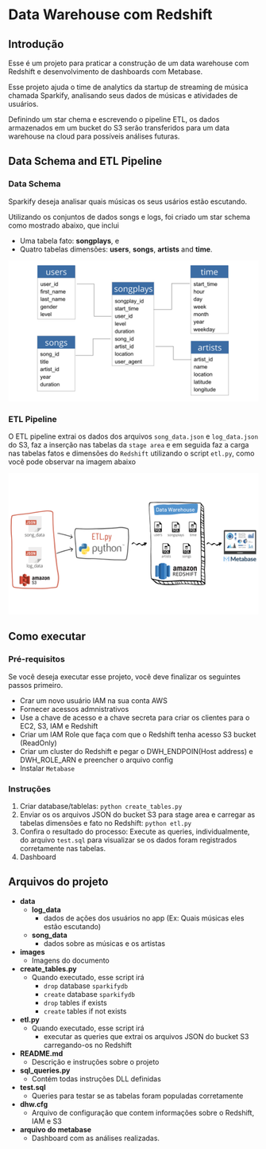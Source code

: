 # Data Warehouse com Redshift

## Introdução

Esse é um projeto para praticar a construção de um data warehouse com Redshift e desenvolvimento de dashboards com Metabase.

Esse projeto ajuda o time de analytics da startup de streaming de música chamada Sparkify, analisando seus dados de músicas e atividades de usuários.

Definindo um star chema e escrevendo o pipeline ETL, os dados armazenados em um bucket do S3 serão transferidos para um data warehouse na cloud para possíveis análises futuras. 

## Data Schema and ETL Pipeline

### Data Schema

Sparkify deseja analisar quais músicas os seus usários estão escutando.

Utilizando os conjuntos de dados songs e logs, foi criado um star schema como mostrado abaixo, que inclui

- Uma tabela fato: **songplays**, e 
- Quatro tabelas dimensões: **users**, **songs**, **artists** and **time**.

![Star Schema](images/star_schema.png)

### ETL Pipeline

O ETL pipeline extrai os dados dos arquivos `song_data.json` e `log_data.json` do S3, faz a inserção nas tabelas da `stage area` e em seguida faz a carga nas tabelas fatos e dimensões do `Redshift` utilizando o script `etl.py`, como você pode observar na imagem abaixo

![Pipeline ETL](images/Pipeline_ETL.png)

## Como executar

### Pré-requisitos

Se você deseja executar esse projeto, você deve finalizar os seguintes passos primeiro.

- Crar um novo usuário IAM na sua conta AWS
- Fornecer acessos admnistrativos
- Use a chave de acesso e a chave secreta para criar os clientes para o EC2, S3, IAM e Redshift
- Criar um IAM Role que faça com que o Redshift tenha acesso S3 bucket (ReadOnly)
- Criar um cluster do Redshift e pegar o DWH_ENDPOIN(Host address) e DWH_ROLE_ARN e preencher o arquivo config
- Instalar `Metabase`

### Instruções

1. Criar database/tablelas: `python create_tables.py`
2. Enviar os os arquivos JSON do bucket S3 para stage area e carregar as tabelas dimensões e fato no Redshift: `python etl.py`
3. Confira o resultado do processo: Execute as queries, individualmente, do arquivo `test.sql` para visualizar se os dados foram registrados corretamente nas tabelas.
4. Dashboard

## Arquivos do projeto

- **data**
  - **log_data**
    - dados de ações dos usuários no app (Ex: Quais músicas eles estão escutando)
  - **song_data**
    - dados sobre as músicas e os artistas
- **images**
  - Imagens do documento
- **create_tables.py**
  - Quando executado, esse script irá
    - `drop` database `sparkifydb`
    - `create` database `sparkifydb`
    - `drop` tables if exists
    - `create` tables if not exists
- **etl.py**
  - Quando executado, esse script irá 
    - executar as queries que extrai os arquivos JSON do bucket S3 carregando-os no Redshift
- **README.md**
  - Descrição e instruções sobre o projeto
- **sql_queries.py**
  - Contém todas instruções DLL definidas
- **test.sql**
  - Queries para testar se as tabelas foram populadas corretamente
- **dhw.cfg**
  - Arquivo de configuração que contem informações sobre o Redshift, IAM e S3
- **arquivo do metabase**
  - Dashboard com as análises realizadas.
